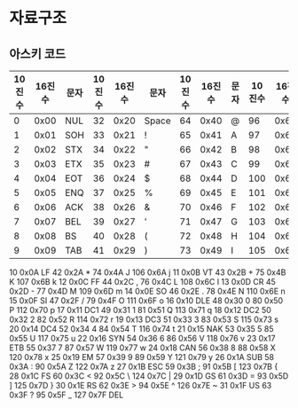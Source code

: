 # 자료구조

## 아스키 코드

|10진수|16진수|문자|10진수|16진수|문자|10진수|16진수|문자|10진수|16진수|문자|
|---|---|---|--|---|---|---|---|---|---|---|---|
|0|0x00|NUL|32|	0x20|Space|	64| 0x40|	@|	96	|0x60	|`|
|1|0x01|SOH|33|	0x21|!    |	65|	0x41|	A|	97 |0x61|a|
|2|0x02|STX|34|	0x22|"|	66|	0x42|	B|	98 |0x62|b|
|3|0x03|ETX|35|	0x23|#|	67|	0x43|	C|	99 |0x63|c|
|4|0x04|EOT|36|	0x24|$|	68|	0x44|	D|	100|0x64|d|
|5|0x05|ENQ|37|	0x25|%|	69|	0x45|	E|	101|0x65|e|
|6|0x06|ACK|38|	0x26|&|	70|	0x46|	F|	102|0x66|f|
|7|0x07|BEL|39|	0x27|'|	71|	0x47|	G|	103|0x67|g|
|8|0x08|BS |40| 0x28|(| 72| 0x48|   H|  104|0x68|h|
|9|0x09|TAB|41|	0x29|)|	73|	0x49|	I|	105|0x69|i|
10	0x0A	LF	42	0x2A	*	74	0x4A	J	106	0x6A	j
11	0x0B	VT	43	0x2B	+	75	0x4B	K	107	0x6B	k
12	0x0C	FF	44	0x2C	,	76	0x4C	L	108	0x6C	l
13	0x0D	CR	45	0x2D	-	77	0x4D	M	109	0x6D	m
14	0x0E	SO	46	0x2E	.	78	0x4E	N	110	0x6E	n
15	0x0F	SI	47	0x2F	/	79	0x4F	O	111	0x6F	o
16	0x10	DLE	48	0x30	0	80	0x50	P	112	0x70	p
17	0x11	DC1	49	0x31	1	81	0x51	Q	113	0x71	q
18	0x12	DC2	50	0x32	2	82	0x52	R	114	0x72	r
19	0x13	DC3	51	0x33	3	83	0x53	S	115	0x73	s
20	0x14	DC4	52	0x34	4	84	0x54	T	116	0x74	t
21	0x15	NAK	53	0x35	5	85	0x55	U	117	0x75	u
22	0x16	SYN	54	0x36	6	86	0x56	V	118	0x76	v
23	0x17	ETB	55	0x37	7	87	0x57	W	119	0x77	w
24	0x18	CAN	56	0x38	8	88	0x58	X	120	0x78	x
25	0x19	EM	57	0x39	9	89	0x59	Y	121	0x79	y
26	0x1A	SUB	58	0x3A	:	90	0x5A	Z	122	0x7A	z
27	0x1B	ESC	59	0x3B	;	91	0x5B	[	123	0x7B	{
28	0x1C	FS	60	0x3C	<	92	0x5C	\	124	0x7C	|
29	0x1D	GS	61	0x3D	=	93	0x5D	]	125	0x7D	}
30	0x1E	RS	62	0x3E	>	94	0x5E	^	126	0x7E	~
31	0x1F	US	63	0x3F	?	95	0x5F	_	127	0x7F	DEL